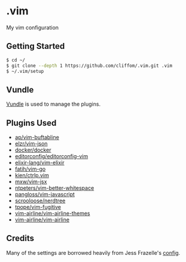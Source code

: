 # .vim
My vim configuration

## Getting Started

```sh
$ cd ~/
$ git clone --depth 1 https://github.com/cliffom/.vim.git .vim
$ ~/.vim/setup
```

## Vundle

[Vundle](https://github.com/VundleVim/Vundle.vim) is used to manage the
plugins.

## Plugins Used

* [ap/vim-buftabline](https://github.com/ap/vim-buftabline.git)
* [elzr/vim-json](https://github.com/elzr/vim-json.git)
* [docker/docker](https://github.com/docker/docker.git)
* [editorconfig/editorconfig-vim](https://github.com/editorconfig/editorconfig-vim.git)
* [elixir-lang/vim-elixir](https://github.com/elixir-lang/vim-elixir.git)
* [fatih/vim-go](https://github.com/fatih/vim-go.git)
* [kien/ctrlp.vim](https://github.com/ctrlpvim/ctrlp.vim.git)
* [mxw/vim-jsx](https://github.com/mxw/vim-jsx.git)
* [ntpeters/vim-better-whitespace](https://github.com/ntpeters/vim-better-whitespace.git)
* [pangloss/vim-javascript](https://github.com/pangloss/vim-javascript.git)
* [scrooloose/nerdtree](https://github.com/scrooloose/nerdtree.git)
* [tpope/vim-fugitive](https://github.com/tpope/vim-fugitive.git)
* [vim-airline/vim-airline-themes](https://github.com/vim-airline/vim-airline-themes.git)
* [vim-airline/vim-airline](https://github.com/vim-airline/vim-airline.git)

## Credits

Many of the settings are borrowed heavily from Jess Frazelle's [config](https://github.com/jessfraz/.vim).
